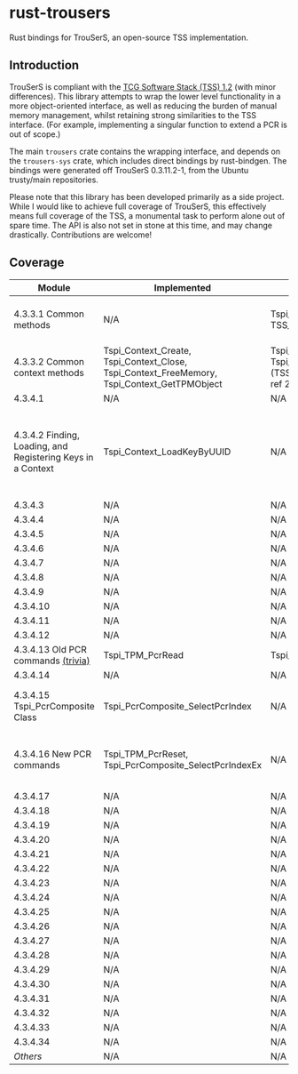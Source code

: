 # rust-trousers

Rust bindings for TrouSerS, an open-source TSS implementation.

## Introduction

TrouSerS is compliant with the [TCG Software Stack (TSS) 1.2](https://www.trustedcomputinggroup.org/resources/tcg_software_stack_tss_specification)
(with minor differences). This library attempts to wrap the lower level
functionality in a more object-oriented interface, as well as reducing the
burden of manual memory management, whilst retaining strong similarities to the
TSS interface. (For example, implementing a singular function to extend a PCR is
out of scope.)

The main `trousers` crate contains the wrapping interface, and depends on the
`trousers-sys` crate, which includes direct bindings by rust-bindgen. The
bindings were generated off TrouSerS 0.3.11.2-1, from the Ubuntu trusty/main
repositories.

Please note that this library has been developed primarily as a side project.
While I would like to achieve full coverage of TrouSerS, this effectively means
full coverage of the TSS, a monumental task to perform alone out of spare time.
The API is also not set in stone at this time, and may change drastically.
Contributions are welcome!

## Coverage

Module | Implemented | Partial | Missing
-------|-------------|---------|--------
4.3.3.1 Common methods | N/A | Tspi_SetAttribData (for TSS_OBJECT_TYPE_RSAKEY) | Tspi_SetAttribUint32, Tspi_GetAttribUint32, Tspi_GetAttribData, Tspi_ChangeAuth, Tspi_ChangeAuthAsym, Tspi_GetPolicyObject
4.3.3.2 Common context methods | Tspi_Context_Create, Tspi_Context_Close, Tspi_Context_FreeMemory, Tspi_Context_GetTPMObject | Tspi_Context_Connect, Tspi_Context_CreateObject (TSS_OBJECT_TYPE_PCRS, ref 2.3.2.1) | Tspi_Context_GetDefaultPolicy, Tspi_Context_CloseObject, Tspi_Context_GetCapability
4.3.4.1 | N/A | N/A | All
4.3.4.2 Finding, Loading, and Registering Keys in a Context | Tspi_Context_LoadKeyByUUID | N/A | Tspi_Context_LoadKeyByBlob, Tspi_Context_RegisterKey, Tspi_Context_UnregisterKey, Tspi_Context_GetKeyByUUID, Tspi_Context_GetKeyByPublicInfo, Tspi_Context_GetRegisteredKeysByUUID, Tspi_Context_GetRegisteredKeysByUUID2, Tspi_TPM_KeyControlOwner
4.3.4.3 | N/A | N/A | All
4.3.4.4 | N/A | N/A | All
4.3.4.5 | N/A | N/A | All
4.3.4.6 | N/A | N/A | All
4.3.4.7 | N/A | N/A | All
4.3.4.8 | N/A | N/A | All
4.3.4.9 | N/A | N/A | All
4.3.4.10 | N/A | N/A | All
4.3.4.11 | N/A | N/A | All
4.3.4.12 | N/A | N/A | All
4.3.4.13 Old PCR commands [(trivia)][1] | Tspi_TPM_PcrRead | Tspi_TPM_PcrExtend | Tspi_TPM_GetEvent, Tspi_TPM_GetEvents, Tspi_TPM_GetEventLog, Tspi_TPM_Quote
4.3.4.14 | N/A | N/A | All
4.3.4.15 Tspi_PcrComposite Class | Tspi_PcrComposite_SelectPcrIndex | N/A | Tspi_SetAttribUint32, Tspi_GetAttribUint32, Tspi_PcrComposite_SetPcrValue, Tspi_PcrComposite_GetPcrValue
4.3.4.16 New PCR commands | Tspi_TPM_PcrReset, Tspi_PcrComposite_SelectPcrIndexEx | N/A | Tspi_Data_Seal, Tspi_Data_SealX, Tspi_TPM_Quote2, Tspi_PcrComposite_SetPcrLocality, Tspi_PcrComposite_GetPcrLocality, Tspi_PcrComposite_GetCompositeHash
4.3.4.17 | N/A | N/A | All
4.3.4.18 | N/A | N/A | All
4.3.4.19 | N/A | N/A | All
4.3.4.20 | N/A | N/A | All
4.3.4.21 | N/A | N/A | All
4.3.4.22 | N/A | N/A | All
4.3.4.23 | N/A | N/A | All
4.3.4.24 | N/A | N/A | All
4.3.4.25 | N/A | N/A | All
4.3.4.26 | N/A | N/A | All
4.3.4.27 | N/A | N/A | All
4.3.4.28 | N/A | N/A | All
4.3.4.29 | N/A | N/A | All
4.3.4.30 | N/A | N/A | All
4.3.4.31 | N/A | N/A | All
4.3.4.32 | N/A | N/A | All
4.3.4.33 | N/A | N/A | All
4.3.4.34 | N/A | N/A | All
*Others* | N/A | N/A | All

[1]: http://sourceforge.net/p/trousers/mailman/message/18846127/
